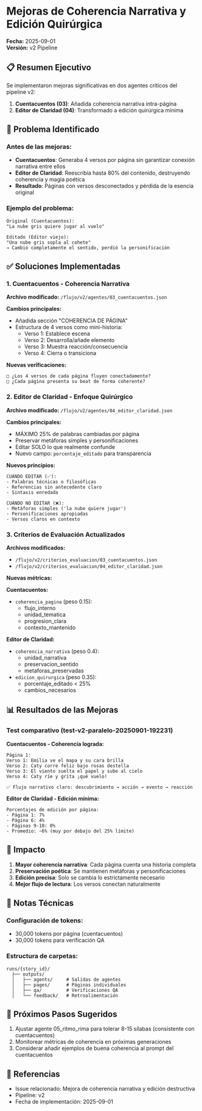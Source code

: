 # Mejoras de Coherencia Narrativa y Edición Quirúrgica
**Fecha:** 2025-09-01  
**Versión:** v2 Pipeline

## 📋 Resumen Ejecutivo

Se implementaron mejoras significativas en dos agentes críticos del pipeline v2:
1. **Cuentacuentos (03)**: Añadida coherencia narrativa intra-página
2. **Editor de Claridad (04)**: Transformado a edición quirúrgica mínima

## 🎯 Problema Identificado

### Antes de las mejoras:
- **Cuentacuentos**: Generaba 4 versos por página sin garantizar conexión narrativa entre ellos
- **Editor de Claridad**: Reescribía hasta 80% del contenido, destruyendo coherencia y magia poética
- **Resultado**: Páginas con versos desconectados y pérdida de la esencia original

### Ejemplo del problema:
```
Original (Cuentacuentos):
"La nube gris quiere jugar al vuelo"

Editado (Editor viejo):
"Una nube gris sopla al cohete"
→ Cambió completamente el sentido, perdió la personificación
```

## ✅ Soluciones Implementadas

### 1. Cuentacuentos - Coherencia Narrativa

**Archivo modificado:** `/flujo/v2/agentes/03_cuentacuentos.json`

**Cambios principales:**
- Añadida sección "COHERENCIA DE PÁGINA"
- Estructura de 4 versos como mini-historia:
  - Verso 1: Establece escena
  - Verso 2: Desarrolla/añade elemento
  - Verso 3: Muestra reacción/consecuencia
  - Verso 4: Cierra o transiciona

**Nuevas verificaciones:**
```
□ ¿Los 4 versos de cada página fluyen conectadamente?
□ ¿Cada página presenta su beat de forma coherente?
```

### 2. Editor de Claridad - Enfoque Quirúrgico

**Archivo modificado:** `/flujo/v2/agentes/04_editor_claridad.json`

**Cambios principales:**
- MÁXIMO 25% de palabras cambiadas por página
- Preservar metáforas simples y personificaciones
- Editar SOLO lo que realmente confunde
- Nuevo campo: `porcentaje_editado` para transparencia

**Nuevos principios:**
```
CUÁNDO EDITAR (✅):
- Palabras técnicas o filosóficas
- Referencias sin antecedente claro
- Sintaxis enredada

CUÁNDO NO EDITAR (❌):
- Metáforas simples ('la nube quiere jugar')
- Personificaciones apropiadas
- Versos claros en contexto
```

### 3. Criterios de Evaluación Actualizados

**Archivos modificados:**
- `/flujo/v2/criterios_evaluacion/03_cuentacuentos.json`
- `/flujo/v2/criterios_evaluacion/04_editor_claridad.json`

**Nuevas métricas:**

**Cuentacuentos:**
- `coherencia_pagina` (peso 0.15):
  - flujo_interno
  - unidad_tematica
  - progresion_clara
  - contexto_mantenido

**Editor de Claridad:**
- `coherencia_narrativa` (peso 0.4):
  - unidad_narrativa
  - preservacion_sentido
  - metaforas_preservadas
- `edicion_quirurgica` (peso 0.35):
  - porcentaje_editado < 25%
  - cambios_necesarios

## 📊 Resultados de las Mejoras

### Test comparativo (test-v2-paralelo-20250901-192231)

**Cuentacuentos - Coherencia lograda:**
```
Página 1:
Verso 1: Emilia ve el mapa y su cara brilla
Verso 2: Caty corre feliz bajo rosas destella
Verso 3: El viento suelta el papel y sube al cielo
Verso 4: Caty ríe y grita ¡qué vuelo!

✅ Flujo narrativo claro: descubrimiento → acción → evento → reacción
```

**Editor de Claridad - Edición mínima:**
```
Porcentajes de edición por página:
- Página 1: 7%
- Página 6: 4%
- Páginas 9-10: 0%
- Promedio: ~6% (muy por debajo del 25% límite)
```

## 🚀 Impacto

1. **Mayor coherencia narrativa**: Cada página cuenta una historia completa
2. **Preservación poética**: Se mantienen metáforas y personificaciones
3. **Edición precisa**: Solo se cambia lo estrictamente necesario
4. **Mejor flujo de lectura**: Los versos conectan naturalmente

## 📝 Notas Técnicas

### Configuración de tokens:
- 30,000 tokens por página (cuentacuentos)
- 30,000 tokens para verificación QA

### Estructura de carpetas:
```
runs/{story_id}/
  ├── outputs/
  │   ├── agents/     # Salidas de agentes
  │   ├── pages/      # Páginas individuales
  │   ├── qa/         # Verificaciones QA
  │   └── feedback/   # Retroalimentación
```

## 🔄 Próximos Pasos Sugeridos

1. Ajustar agente 05_ritmo_rima para tolerar 8-15 sílabas (consistente con cuentacuentos)
2. Monitorear métricas de coherencia en próximas generaciones
3. Considerar añadir ejemplos de buena coherencia al prompt del cuentacuentos

## 📌 Referencias

- Issue relacionado: Mejora de coherencia narrativa y edición destructiva
- Pipeline: v2
- Fecha de implementación: 2025-09-01